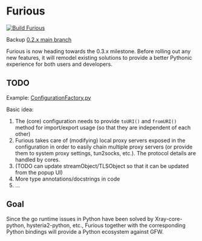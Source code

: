 # Furious

[![Build Furious](https://github.com/LorenEteval/Furious/actions/workflows/wheels.yml/badge.svg?branch=main)](https://github.com/LorenEteval/Furious/actions/workflows/wheels.yml)

Backup [0.2.x main branch](https://github.com/LorenEteval/Furious/tree/main)

Furious is now heading towards the 0.3.x milestone. Before rolling out any new features, it will remodel existing
solutions to provide a better Pythonic experience for both users and developers.

## TODO

Example: [ConfigurationFactory.py](https://github.com/LorenEteval/Furious/blob/dev/Furious/Interface/ConfigurationFactory.py)

Basic idea:

1. The (core) configuration needs to provide `toURI()` and `fromURI()` method for import/export usage (so that they are
   independent of each other)
2. Furious takes care of (modifying) local proxy servers exposed in the configuration in order to easily chain multiple
   proxy servers (or provide them to system proxy settings, tun2socks, etc.). The protocol details are handled by cores.
3. (TODO can update streamObject/TLSObject so that it can be updated from the popup UI)
4. More type annotations/docstrings in code
5. ...

## Goal

Since the go runtime issues in Python have been solved by Xray-core-python, hysteria2-python, etc., Furious together
with the corresponding Python bindings will provide a Python ecosystem against GFW.
